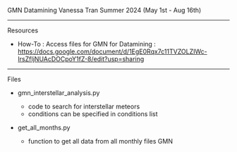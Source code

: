 GMN Datamining
Vanessa Tran
Summer 2024 (May 1st - Aug 16th)

----------------------------------------

Resources


- How-To : Access files for GMN for Datamining : https://docs.google.com/document/d/1EgE0Rqx7c11TVZOLZIWc-IrsZfIjNUAcDOCpoY1fZ-8/edit?usp=sharing 

-----------------------------------------

Files


- gmn_interstellar_analysis.py
  - code to search for interstellar meteors
  - conditions can be specified in conditions list


- get_all_months.py
  - function to get all data from all monthly files GMN

